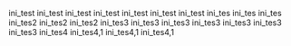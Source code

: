 ini_test
ini_test
ini_test
ini_test
ini_test
ini_test
ini_test
ini_tes
ini_tes
ini_tes
ini_tes2
ini_tes2
ini_tes2
ini_tes3
ini_tes3
ini_tes3
ini_tes3
ini_tes3
ini_tes3
ini_tes3
ini_tes4
ini_tes4,1
ini_tes4,1
ini_tes4,1
